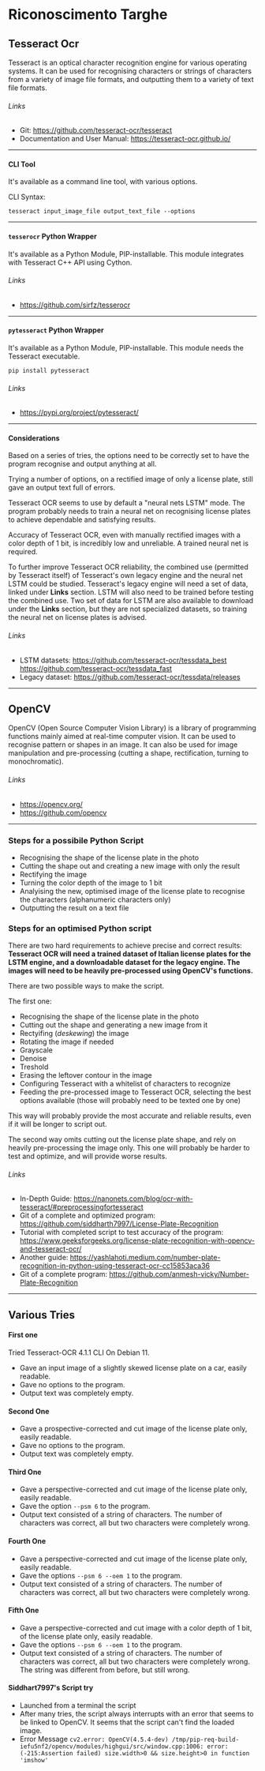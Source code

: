 # Riconoscimento Targhe

## Tesseract Ocr

Tesseract is an optical character recognition engine for various operating systems. It can be used for recognising characters or strings of characters from a variety of image file formats, and outputting them to a variety of text file formats.

###### Links

- Git: https://github.com/tesseract-ocr/tesseract
- Documentation and User Manual: https://tesseract-ocr.github.io/

* * *

#### CLI Tool

It's available as a command line tool, with various options.

CLI Syntax:

`tesseract input_image_file output_text_file --options`

* * *

#### `tesserocr` Python Wrapper

It's available as a Python Module, PIP-installable. This module integrates with Tesseract C++ API using Cython.

###### Links

- https://github.com/sirfz/tesserocr

* * *

#### `pytesseract` Python Wrapper

It's available as a Python Module, PIP-installable. This module needs the Tesseract executable.

`pip install pytesseract`

###### Links

- https://pypi.org/project/pytesseract/

* * *

#### Considerations

Based on a series of tries, the options need to be correctly set to have the program recognise and output anything at all.

Trying a number of options, on a rectified image of only a license plate, still gave an output text full of errors.

Tesseract OCR seems to use by default a "neural nets LSTM" mode. The program probably needs to train a neural net on recognising license plates to achieve dependable and satisfying results.

Accuracy of Tesseract OCR, even with manually rectified images with a color depth of 1 bit, is incredibly low and unreliable. A trained neural net is required.

To further improve Tesseract OCR reliability, the combined use (permitted by Tesseract itself) of Tesseract's own legacy engine and the neural net LSTM could be studied. Tesseract's legacy engine will need a set of data, linked under **Links** section. LSTM will also need to be trained before testing the combined use. Two set of data for LSTM are also available to download under the **Links** section, but they are not specialized datasets, so training the neural net on license plates is advised.

###### Links

- LSTM datasets:
    https://github.com/tesseract-ocr/tessdata_best
    https://github.com/tesseract-ocr/tessdata_fast
- Legacy dataset:
    https://github.com/tesseract-ocr/tessdata/releases

* * *

## OpenCV

OpenCV (Open Source Computer Vision Library) is a library of programming functions mainly aimed at real-time computer vision. It can be used to recognise pattern or shapes in an image. It can also be used for image manipulation and pre-processing (cutting a shape, rectification, turning to monochromatic).

###### Links

- https://opencv.org/
- https://github.com/opencv

* * *

### Steps for a possibile Python Script

- Recognising the shape of the license plate in the photo
- Cutting the shape out and creating a new image with only the result
- Rectifying the image
- Turning the color depth of the image to 1 bit
- Analyising the new, optimised image of the license plate to recognise the characters (alphanumeric characters only)
- Outputting the result on a text file

### Steps for an optimised Python script

There are two hard requirements to achieve precise and correct results:
**Tesseract OCR will need a trained dataset of Italian license plates for the LSTM engine, and a downloadable dataset for the legacy engine.
The images will need to be heavily pre-processed using OpenCV's functions.**

There are two possible ways to make the script.

The first one:

- Recognising the shape of the license plate in the photo
- Cutting out the shape and generating a new image from it
- Rectyifing (*deskewing*) the image
- Rotating the image if needed
- Grayscale
- Denoise
- Treshold
- Erasing the leftover contour in the image
- Configuring Tesseract with a whitelist of characters to recognize
- Feeding the pre-processed image to Tesseract OCR, selecting the best options available (those will probably need to be texted one by one)

This way will probably provide the most accurate and reliable results, even if it will be longer to script out.

The second way omits cutting out the license plate shape, and rely on heavily pre-processing the image only. This one will probably be harder to test and optimize, and will provide worse results.

###### Links

- In-Depth Guide: https://nanonets.com/blog/ocr-with-tesseract/#preprocessingfortesseract
- Git of a complete and optimized program: https://github.com/siddharth7997/License-Plate-Recognition
- Tutorial with completed script to test accuracy of the program: https://www.geeksforgeeks.org/license-plate-recognition-with-opencv-and-tesseract-ocr/
- Another guide: https://yashlahoti.medium.com/number-plate-recognition-in-python-using-tesseract-ocr-cc15853aca36
- Git of a complete program: https://github.com/anmesh-vicky/Number-Plate-Recognition

* * *

## Various Tries

#### First one

Tried Tesseract-OCR 4.1.1 CLI On Debian 11.

- Gave an input image of a slightly skewed license plate on a car, easily readable.
- Gave no options to the program.
- Output text was completely empty.

#### Second One

- Gave a prospective-corrected and cut image of the license plate only, easily readable.
- Gave no options to the program.
- Output text was completely empty.

#### Third One

- Gave a perspective-corrected and cut image of the license plate only, easily readable.
- Gave the option `--psm 6` to the program.
- Output text consisted of a string of characters. The number of characters was correct, all but two characters were completely wrong.

#### Fourth One

- Gave a perspective-corrected and cut image of the license plate only, easily readable.
- Gave the options `--psm 6 --oem 1` to the program.
- Output text consisted of a string of characters. The number of characters was correct, all but two characters were completely wrong.

#### Fifth One

- Gave a perspective-corrected and cut image with a color depth of 1 bit, of the license plate only, easily readable.
- Gave the options `--psm 6 --oem 1` to the program.
- Output text consisted of a string of characters. The number of characters was correct, all but two characters were completely wrong. The string was different from before, but still wrong.

#### Siddhart7997's Script try

- Launched from a terminal the script
- After many tries, the script always interrupts with an error that seems to be linked to OpenCV. It seems that the script can't find the loaded image.
- Error Message `cv2.error: OpenCV(4.5.4-dev) /tmp/pip-req-build-iefu5nf2/opencv/modules/highgui/src/window.cpp:1006: error: (-215:Assertion failed) size.width>0 && size.height>0 in function 'imshow'`